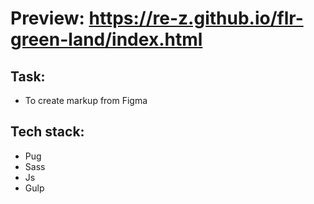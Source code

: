 # Preview: https://re-z.github.io/flr-green-land/index.html

## Task:
- To create markup from Figma

## Tech stack:
- Pug
- Sass
- Js
- Gulp
